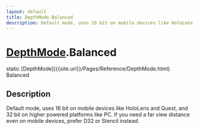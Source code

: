 ```yaml
---
layout: default
title: DepthMode.Balanced
description: Default mode, uses 16 bit on mobile devices like HoloLens and Quest, and 32 bit on higher powered platforms like PC. If you need a far view distance even on mobile devices, prefer D32 or Stencil instead.
---
```

# [DepthMode]({{site.url}}/Pages/Reference/DepthMode.html).Balanced

<div class='signature' markdown='1'>
static [DepthMode]({{site.url}}/Pages/Reference/DepthMode.html) Balanced
</div>

## Description
Default mode, uses 16 bit on mobile devices like
HoloLens and Quest, and 32 bit on higher powered platforms like
PC. If you need a far view distance even on mobile devices,
prefer D32 or Stencil instead.

